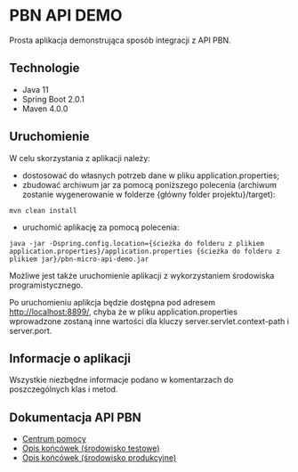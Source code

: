 # PBN API DEMO
Prosta aplikacja demonstrująca sposób integracji z API PBN.

## Technologie
- Java 11
- Spring Boot 2.0.1
- Maven 4.0.0

## Uruchomienie
W celu skorzystania z aplikacji należy:
- dostosować do własnych potrzeb dane w pliku application.properties;
- zbudować archiwum jar za pomocą poniższego polecenia (archiwum zostanie wygenerowanie w folderze {główny folder projektu}/target):
```console
mvn clean install
```
- uruchomić aplikację za pomocą polecenia:
```console
java -jar -Dspring.config.location={ścieżka do folderu z plikiem application.properties}/application.properties {ścieżka do folderu z plikiem jar}/pbn-micro-api-demo.jar
```

Możliwe jest także uruchomienie aplikacji z wykorzystaniem środowiska programistycznego.

Po uruchomieniu aplikcja będzie dostępna pod adresem [http://localhost:8899/](http://localhost:8899/),
chyba że w pliku application.properties wprowadzone zostaną inne wartości dla kluczy
server.servlet.context-path i server.port.

## Informacje o aplikacji
Wszystkie niezbędne informacje podano w komentarzach do poszczególnych klas i metod.

## Dokumentacja API PBN
- [Centrum pomocy](https://pbn.nauka.gov.pl/centrum-pomocy/baza-wiedzy-kategoria/masowe-interfejsy-wymiany-danych/)
- [Opis końcówek (środowisko testowe)](https://pbn-micro-alpha.opi.org.pl/api/)
- [Opis końcówek (środowisko produkcyjne)](https://pbn.nauka.gov.pl/api/)
